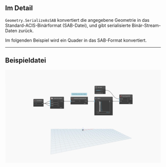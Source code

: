 ## Im Detail
`Geometry.SerializeAsSAB` konvertiert die angegebene Geometrie in das Standard-ACIS-Binärformat (SAB-Datei), und gibt serialisierte Binär-Stream-Daten zurück.

Im folgenden Beispiel wird ein Quader in das SAB-Format konvertiert.

___
## Beispieldatei

![Geometry.SerializeAsSAB](./Autodesk.DesignScript.Geometry.Geometry.SerializeAsSAB_img.jpg)
